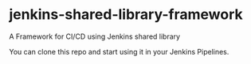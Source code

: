 # jenkins-shared-library-framework
A Framework for CI/CD using Jenkins shared library

You can clone this repo and start using it in your Jenkins Pipelines.
